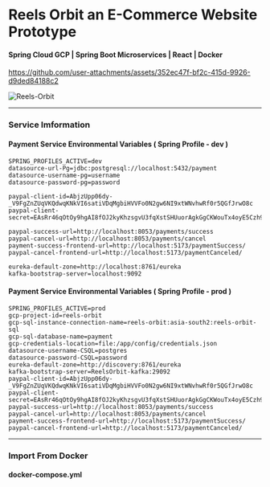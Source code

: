 # Reels Orbit an E-Commerce Website Prototype
#### Spring Cloud GCP | Spring Boot Microservices | React | Docker

https://github.com/user-attachments/assets/352ec47f-bf2c-415d-9926-d9ded84188c2

![Reels-Orbit](https://github.com/user-attachments/assets/361f9264-0cc8-4853-8fce-feb626666593)

---
### Service Imformation
#### Payment Service Environmental Variables ( Spring Profile - dev )
    SPRING_PROFILES_ACTIVE=dev
    datasource-url-Pg=jdbc:postgresql://localhost:5432/payment
    datasource-username-pg=username
    datasource-password-pg=password

    paypal-client-id=AbjzUpp06dy-_V9FgZnZUqVKQdwqKNkVI6satiVDqMgbiHVVFo0N2gw6NI9xtWNvhwRf0r5QGfJrwO8c
    paypal-client-secret=EAsRr46qOtOy9hgAI8fOJ2kyKhzsgvU3fqXstSHUuorAgkGgCKWouTx4oyE5Czh9hxodzKf4LPma_CfL

    paypal-success-url=http://localhost:8053/payments/success
    paypal-cancel-url=http://localhost:8053/payments/cancel
    payment-success-frontend-url=http://localhost:5173/paymentSuccess/
    paypal-cancel-frontend-url=http://localhost:5173/paymentCanceled/

    eureka-default-zone=http://localhost:8761/eureka
    kafka-bootstrap-server=localhost:9092
#### Payment Service Environmental Variables ( Spring Profile - prod )
    SPRING_PROFILES_ACTIVE=prod
    gcp-project-id=reels-orbit
    gcp-sql-instance-connection-name=reels-orbit:asia-south2:reels-orbit-sql
    gcp-sql-database-name=payment
    gcp-credentials-location=file:/app/config/credentials.json
    datasource-username-CSQL=postgres
    datasource-password-CSQL=password
    eureka-default-zone=http://discovery:8761/eureka
    kafka-bootstrap-server=ReelsOrbit-kafka:29092
    paypal-client-id=AbjzUpp06dy-_V9FgZnZUqVKQdwqKNkVI6satiVDqMgbiHVVFo0N2gw6NI9xtWNvhwRf0r5QGfJrwO8c
    paypal-client-secret=EAsRr46qOtOy9hgAI8fOJ2kyKhzsgvU3fqXstSHUuorAgkGgCKWouTx4oyE5Czh9hxodzKf4LPma_CfL
    paypal-success-url=http://localhost:8053/payments/success
    paypal-cancel-url=http://localhost:8053/payments/cancel
    payment-success-frontend-url=http://localhost:5173/paymentSuccess/
    paypal-cancel-frontend-url=http://localhost:5173/paymentCanceled/
    
---
### Import From Docker
#### docker-compose.yml
